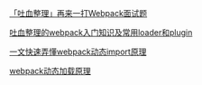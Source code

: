 [「吐血整理」再来一打Webpack面试题](https://juejin.cn/post/6844904094281236487)

[吐血整理的webpack入门知识及常用loader和plugin](https://juejin.cn/post/7067051380803895310)

[一文快速弄懂webpack动态import原理](https://www.jb51.net/article/245101.htm)

[webpack动态加载原理](https://blog.csdn.net/qq_17175013/article/details/119350311)

